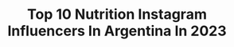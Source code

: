 ---
title: Top 10 Nutrition Instagram Influencers In Argentina In 2023
description: >-
  Find top nutrition Instagram influencers in Argentina in 2023. Most popular hashtags: #fitness #fit #workout.
platform: Instagram
hits: 136
text_top: Analyze the top-rated Instagram influencers on inBeat.
text_bottom: inBeat holds 136 Instagram influencers like this in Argentina for you to pitch.
profiles:
  - username: "aritzadrian96"
    fullname: >-
      🇪🇸 Aritz Adrian 🇪🇸 THE GOAT 🐏
    bio: >-
      🔥Powerlifting AEP/EPF (-83kg) 🧘‍♂️Sport Nutrition 🍏 Nutrición en @response_based_training 💊 @myproteines --- ARITZMP 38% dto ⬇️⬇️⬇️⬇️⬇️⬇️
    location: "Argentina"
    followers: 2958
    engagement: 1360
    commentsToLikes: 0.135994
    id: ck6tkr5dy58vp0j71it8tsbwk
    verified: false
    hashtags: ""
  - username: "maakiceballos"
    fullname: >-
      Mαqυι ✨
    bio: >-
      ⚪️ Seleccion argentina de Natación ⚪️Heracles team - ENA Sport nutrition - @gymnosrd - @tatecalzados ✨ Soñando con ser periodista deportiva ⏳
    location: "Argentina"
    followers: 18593
    engagement: 816
    commentsToLikes: 0.011992
    id: ckf5pmc5s6j890j23jqjms25a
    verified: false
    hashtags: "#niveasiemprejuntoavos, #bossrecovery, #recoverlikeaboss, #cryoboss"
  - username: "oscar_alonso1111"
    fullname: >-
      Oscar Alonso
    bio: >-
      Human -Lo mejor esta por venir IFBB Men’s physique athlete 🥇🏆 Model📸 @unlimited_nutrition athlete 🇲🇽 @ultimate_team_coaching 💪🏽
    location: "Argentina"
    followers: 243704
    engagement: 169
    commentsToLikes: 0.031827
    id: ck5c2y3vvy83u0i11o8z295tn
    verified: false
    hashtags: "#menphysique, #champion, #northamericachampionship, #npc"
  - username: "rob.franzoni"
    fullname: >-
      ♾Alien♾ Ifbb Elite Pro.
    bio: >-
      @alienphysique.team CEO @alpha_nutrition_oficial Athlete @_omegalab.oficial Ventas💉 Mexico y USA Ifbb elite Certified Coach-Entrenador en linea📲
    location: "Argentina"
    followers: 149777
    engagement: 103
    commentsToLikes: 0.009941
    id: ckaozefusliix0i785bbhd0zu
    verified: false
    hashtags: "#tb"
  - username: "gemelas_atomikas"
    fullname: >-
      Gemelas Atomikas
    bio: >-
      📍Madrid - Zaragoza 🏡 Jugadoras profesionales de pádel. Nox, Allianz, Volvo, Huesos en Forma, Crown Sport Nutrition
    location: "Argentina"
    followers: 59405
    engagement: 328
    commentsToLikes: 0.050484
    id: ck1370rnr97qo0i19q35kwisf
    verified: true
    hashtags: "#wptmasterfinal, #crosscountry, #v60, #wptlasrozasopen"
  - username: "team_sol93"
    fullname: >-
      T E A M   S O L👑
    bio: >-
      Sol💍Robbin 🍃Asesora de Herbalife Nutrition 📜Certificada por la ASN en Fundamentos de nutrición 👇Pregunta x nuestros planes personalizados ♍️Team Virgo
    location: "Argentina"
    followers: 33246
    engagement: 189
    commentsToLikes: 0.007611
    id: ckap66lunemfg0i78pflc5c65
    verified: false
    hashtags: "#pijamaparty, #tbt, #miami, #team"
  - username: "danielvargasc_"
    fullname: >-
      Daniel Vargas
    bio: >-
      •Precision Nutrition Coach •OPEX Coach •CF Level 1 •Master PNL •Lic Nutrición en proceso •Master Inteligencia Emocional proceso •Cordon Bleu Madrid
    location: "Argentina"
    followers: 102950
    engagement: 94
    commentsToLikes: 0.008307
    id: ck6tzgjcy9kh40j716txd2kt1
    verified: false
    hashtags: "#disciplina, #fitlife, #pedialyte30, #wellness"
  - username: "nutritionist_monserratgg"
    fullname: >-
      Monserrat González, BS, MS
    bio: >-
      Lic. en Nutrición & Maestría - BS, MS 👩🏽‍⚕️| Nutrióloga Funcional (IFM) 📧| info@nutresmg.com 🤱🏽| Mamá de 2 👧🏽👶🏽
    location: "Argentina"
    followers: 185317
    engagement: 245
    commentsToLikes: 0.084914
    id: ck8tc2idsy1yt0j78ghor8t45
    verified: false
    hashtags: "#nutres, #macarena, #maitane, #medicinafuncional"
  - username: "nutricion_cm"
    fullname: >-
      Nutrición Carla Mazzocchi
    bio: >-
      ◽Licenciada en Nutrición🍎 ◽Educación alimentaria🍽 ◽Chef profesional👩🏽‍🍳 ◽Nutrición Deportiva⚽️ ◽Consultas de turnos por MD📩
    location: "Argentina"
    followers: 34163
    engagement: 143
    commentsToLikes: 0.033782
    id: ckaov97qb3kwa0i78ebyjjkak
    verified: false
    hashtags: ""
  - username: "rtfit.official"
    fullname: >-
      Romina Traetta
    bio: >-
      🏋🏼‍♀️ Creadora de RTFIT® 50’ NonStop 💪🏻 Primer Método de entrenamiento NonStop con venta mundial Brand @rtwear.official #RTFitNonStop 👇🏻
    location: "Argentina"
    followers: 313840
    engagement: 66
    commentsToLikes: 0.058286
    id: ck5qegkl20dt10i112ctuef9o
    verified: false
    hashtags: "#workout, #rutina, #body, #muscle"
---